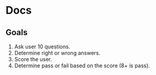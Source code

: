 # Docs

## Goals

1. Ask user 10 questions.
2. Determine right or wrong answers.
3. Score the user.
4. Determine pass or fail based on the score (8+ is pass).
